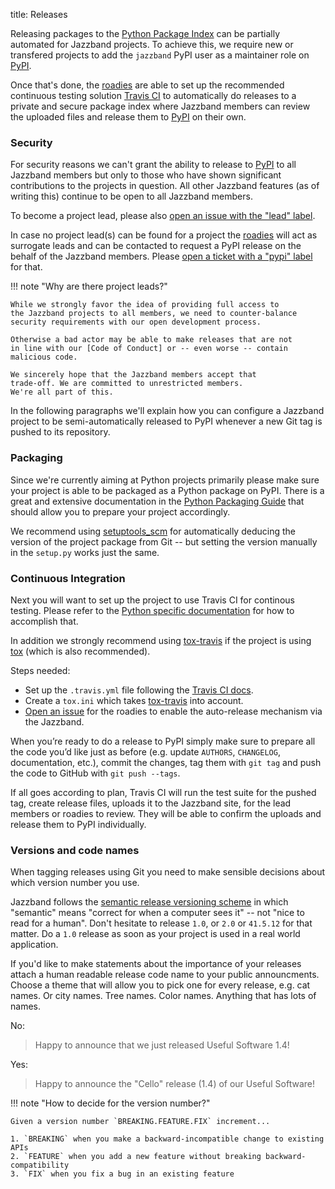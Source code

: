title: Releases

Releasing packages to the [Python Package Index][PyPI] can be partially
automated for Jazzband projects. To achieve this, we require new or
transfered projects to add the `jazzband` PyPI user as a maintainer role
on [PyPI].

Once that's done, the [roadies] are able to set up the recommended
continuous testing solution [Travis CI] to automatically do releases
to a private and secure package index where Jazzband members can
review the uploaded files and release them to [PyPI] on their own.

### Security

For security reasons we can't grant the ability to release to [PyPI]
to all Jazzband members but only to those who have shown significant
contributions to the projects in question. All other Jazzband features
(as of writing this) continue to be open to all Jazzband members.

To become a project lead, please also [open an issue with the
"lead" label](/roadies/issue?labels=lead).

In case no project lead(s) can be found for a project the [roadies]
will act as surrogate leads and can be contacted to request a PyPI
release on the behalf of the Jazzband members. Please
[open a ticket with a "pypi" label](/roadies/issue?labels=pypi) for that.

!!! note "Why are there project leads?"

	While we strongly favor the idea of providing full access to
	the Jazzband projects to all members, we need to counter-balance
	security requirements with our open development process.

	Otherwise a bad actor may be able to make releases that are not
	in line with our [Code of Conduct] or -- even worse -- contain
	malicious code.

	We sincerely hope that the Jazzband members accept that
	trade-off. We are committed to unrestricted members.
	We're all part of this.

In the following paragraphs we'll explain how you can configure a
Jazzband project to be semi-automatically released to PyPI whenever
a new Git tag is pushed to its repository.

[PyPI]: https://pypi.org/
[Travis CI]: https://travis-ci.org/
[roadies]: /roadies
[Code of Conduct]: /about/conduct

### Packaging

Since we're currently aiming at Python projects primarily please
make sure your project is able to be packaged as a Python package
on PyPI. There is a great and extensive documentation in the
[Python Packaging Guide][PyPUG] that should allow you to prepare
your project accordingly.

We recommend using [setuptools_scm] for automatically deducing
the version of the project package from Git -- but setting the
version manually in the `setup.py` works just the same.

[PyPUG]: https://packaging.python.org/en/latest/
[setuptools_scm]: https://pypi.org/project/setuptools_scm/

### Continuous Integration  

Next you will want to set up the project to use Travis CI for
continous testing. Please refer to the [Python specific
documentation][travis-python] for how to accomplish that.

In addition we strongly recommend using [tox-travis] if the
project is using [tox] (which is also recommended).

[travis-python]: https://docs.travis-ci.com/user/languages/python/
[tox-travis]: https://tox-travis.readthedocs.io/
[tox]: https://tox.readthedocs.io/

Steps needed:

- Set up the `.travis.yml` file following the  [Travis CI docs][travis-python].
- Create a `tox.ini` which takes [tox-travis] into account.
- [Open an issue](/roadies/issue?labels=pypi) for the
  roadies to enable the auto-release mechanism via the Jazzband.

When you’re ready to do a release to PyPI simply make sure to prepare all
the code you’d like just as before (e.g. update `AUTHORS`, `CHANGELOG`,
documentation, etc.), commit the changes, tag them with `git tag` and push
the code to GitHub with `git push --tags`.

If all goes according to plan, Travis CI will run the test suite for the
pushed tag, create release files, uploads it to the Jazzband site, for
the lead members or roadies to review. They will be able to confirm the
uploads and release them to PyPI individually.

### Versions and code names

When tagging releases using Git you need to make sensible decisions about
which version number you use.

Jazzband follows the [semantic release versioning scheme][semver] in which
"semantic" means "correct for when a computer sees it" -- not "nice to read
for a human". Don't hesitate to release `1.0`, or `2.0` or `41.5.12` for
that matter. Do a `1.0` release as soon as your project is used in a real
world application.

If you'd like to make statements about the importance of your releases
attach a human readable release code name to your public announcments.
Choose a theme that will allow you to pick one for every release, e.g.
cat names. Or city names. Tree names. Color names. Anything that has lots
of names.

No:

> Happy to announce that we just released Useful Software 1.4!

Yes:

> Happy to announce the "Cello" release (1.4) of our Useful Software!

[semver]: http://blog.versioneye.com/2014/01/16/semantic-versioning/
[travis-cli]: https://github.com/travis-ci/travis.rb#installation

!!! note "How to decide for the version number?"

	Given a version number `BREAKING.FEATURE.FIX` increment...

	1. `BREAKING` when you make a backward-incompatible change to existing APIs
	2. `FEATURE` when you add a new feature without breaking backward-compatibility
	3. `FIX` when you fix a bug in an existing feature
